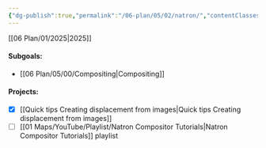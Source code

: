 ```yaml
---
{"dg-publish":true,"permalink":"/06-plan/05/02/natron/","contentClasses":"daily page-cyan Wednesday","tags":["goal"],"noteIcon":"","created":"2025-01-21T01:20:17.402+10:00","updated":"2025-01-21T16:22:09.632+10:00"}
---
```


[[06 Plan/01/2025\|2025]]
#### Subgoals:
- [[06 Plan/05/00/Compositing\|Compositing]]
#### Projects:
- [x] [[Quick tips Creating displacement from images\|Quick tips Creating displacement from images]]
- [ ] [[01 Maps/YouTube/Playlist/Natron Compositor Tutorials\|Natron Compositor Tutorials]] playlist
